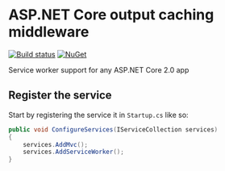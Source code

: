 # ASP.NET Core output caching middleware

[![Build status](https://ci.appveyor.com/api/projects/status/033jspebqrwao5o4?svg=true)](https://ci.appveyor.com/project/madskristensen/webessentials-aspnetcore-serviceworker)
[![NuGet](https://img.shields.io/nuget/v/WebEssentials.AspNetCore.ServiceWorker.svg)](https://nuget.org/packages/WebEssentials.AspNetCore.ServiceWorker/)

Service worker support for any ASP.NET Core 2.0 app

## Register the service

Start by registering the service it in `Startup.cs` like so:

```c#
public void ConfigureServices(IServiceCollection services)
{
    services.AddMvc();
    services.AddServiceWorker();
}
```